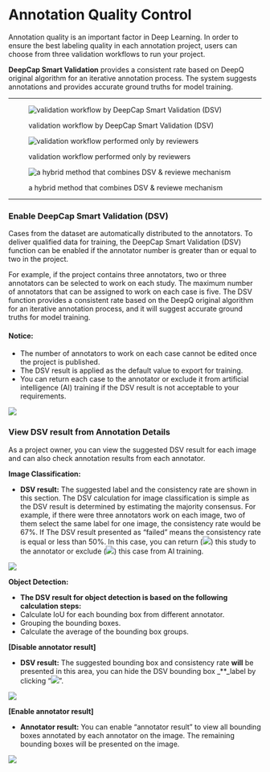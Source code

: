 # Annotation Quality Control

Annotation quality is an important factor in Deep Learning. In order to ensure the best labeling quality in each annotation project, users can choose from three validation workflows to run your project.

**DeepCap Smart Validation** provides a consistent rate based on DeepQ original algorithm for an iterative annotation process. The system suggests annotations and provides accurate ground truths for model training.

***

<figure><img src="https://console.deepq.ai/docs/console/.gitbook/assets/con-3-1-5-2.3.jpg" alt="validation workflow by DeepCap Smart Validation (DSV)"><figcaption><p>validation workflow by DeepCap Smart Validation (DSV)</p></figcaption></figure>

<figure><img src="https://console.deepq.ai/docs/console/.gitbook/assets/con-3-1-6-2.3.jpg" alt="validation workflow performed only by reviewers"><figcaption><p>validation workflow performed only by reviewers</p></figcaption></figure>

<figure><img src="https://console.deepq.ai/docs/console/.gitbook/assets/con-3-1-7-2.3.jpg" alt="a hybrid method that combines DSV &#x26; reviewe mechanism"><figcaption><p>a hybrid method that combines DSV &#x26; reviewe mechanism</p></figcaption></figure>

***

### Enable DeepCap Smart Validation (DSV) <a href="#enable-deepcap-smart-validation-dsv" id="enable-deepcap-smart-validation-dsv"></a>

Cases from the dataset are automatically distributed to the annotators. To deliver qualified data for training, the DeepCap Smart Validation (DSV) function can be enabled if the annotator number is greater than or equal to two in the project.

For example, if the project contains three annotators, two or three annotators can be selected to work on each study. The maximum number of annotators that can be assigned to work on each case is five. The DSV function provides a consistent rate based on the DeepQ original algorithm for an iterative annotation process, and it will suggest accurate ground truths for model training.

#### **Notice:** <a href="#notice" id="notice"></a>

* The number of annotators to work on each case cannot be edited once the project is published.
* The DSV result is applied as the default value to export for training.
* You can return each case to the annotator or exclude it from artificial intelligence (AI) training if the DSV result is not acceptable to your requirements.

![](https://console.deepq.ai/docs/console/.gitbook/assets/con-3-1-12.png)

### View DSV result from Annotation Details <a href="#view-dsv-result-from-annotation-details" id="view-dsv-result-from-annotation-details"></a>

As a project owner, you can view the suggested DSV result for each image and can also check annotation results from each annotator.

**Image Classification:**

* **DSV result:** The suggested label and the consistency rate are shown in this section. The DSV calculation for image classification is simple as the DSV result is determined by estimating the majority consensus. For example, if there were three annotators work on each image, two of them select the same label for one image, the consistency rate would be 67%. If The DSV result presented as “failed” means the consistency rate is equal or less than 50%. In this case, you can return (![](https://console.deepq.ai/docs/console/.gitbook/assets/con-icon-21.png)) this study to the annotator or exclude (![](https://console.deepq.ai/docs/console/.gitbook/assets/con-icon-9.png)) this case from AI training.

![](https://console.deepq.ai/docs/console/.gitbook/assets/con-3-1-13.jpg)

**Object Detection:**

* **The DSV result for object detection is based on the following calculation steps:**
* Calculate IoU for each bounding box from different annotator.
* Grouping the bounding boxes.
* Calculate the average of the bounding box groups.

**\[Disable annotator result]**

* **DSV result:** The suggested bounding box and consistency rate **will** be presented in this area, you can hide the DSV bounding box \_\*\*\_label by clicking “![](https://console.deepq.ai/docs/console/.gitbook/assets/con-icon-23.png)”.

![](https://console.deepq.ai/docs/console/.gitbook/assets/con-3-1-14.jpg)

**\[Enable annotator result]**

* **Annotator result:** You can enable “annotator result” to view all bounding boxes annotated by each annotator on the image. The remaining bounding boxes will be presented on the image.

![](https://console.deepq.ai/docs/console/.gitbook/assets/con-3-1-15.jpg)
